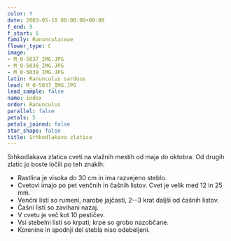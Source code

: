 ```yaml
---
color: Y
date: 2003-05-18 00:00:00+00:00
f_end: 9
f_start: 5
family: Ranunculaceae
flower_type: C
image:
- M_0-5037_IMG.JPG
- M_0-5038_IMG.JPG
- M_0-5039_IMG.JPG
latin: Ranunculus sardous
lead: M_0-5037_IMG.JPG
lead_sample: false
name: index
order: Ranunculus
parallel: false
petals: 5
petals_joined: false
star_shape: false
title: Srhkodlakava zlatica
---
```

Srhkodlakava zlatica cveti na vlažnih mestih od maja do oktobra. Od drugih zlatic jo boste ločili po teh znakih:

-   Rastlina je visoka do 30 cm in ima razvejeno steblo.
-   Cvetovi imajo po pet venčnih in čašnih listov. Cvet je velik med 12 in 25 mm.
-   Venčni listi so rumeni, narobe jajčasti, 2--3 krat daljši od čašnih listov.
-   Čašni listi so zavihani nazaj.
-   V cvetu je več kot 10 pestičev.
-   Vsi stebelni listi so krpati; krpe so grobo nazobčane.
-   Korenine in spodnji del stebla niso odebeljeni.
